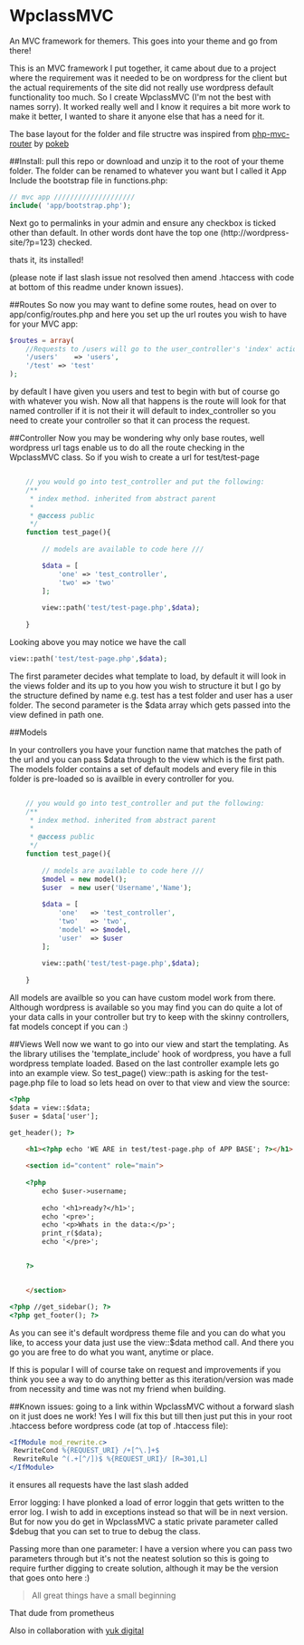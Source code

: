 WpclassMVC
==========

An MVC framework for themers. This goes into your theme and go from there!

This is an MVC framework I put together, it came about due to a project where the requirement was it needed to be on wordpress for the client but the actual requirements of the site did not really use wordpress default functionality too much. So I create WpclassMVC (I'm not the best with names sorry). It worked really well and I know it requires a bit more work to make it better, I wanted to share it anyone else that has a need for it.


The base layout for the folder and file structre was inspired from [php-mvc-router](https://github.com/pokeb/php-mvc-router) by [pokeb](https://github.com/pokeb)

##Install:
pull this repo or download and unzip it to the root of your theme folder. The folder can be renamed to whatever you want but I called it App
Include the bootstrap file in functions.php:
```php
// mvc app ////////////////////
include( 'app/bootstrap.php');
```

Next go to permalinks in your admin and ensure any checkbox is ticked other than default. In other words dont have the top one (http://wordpress-site/?p=123) checked.

thats it, its installed!


(please note if last slash issue not resolved then amend .htaccess with code at bottom of this readme under known issues).

##Routes
So now you may want to define some routes, head on over to app/config/routes.php and here you set up the url routes you wish to have for your MVC app:
```php
$routes = array(
	//Requests to /users will go to the user_controller's 'index' action
	'/users' 	=> 'users',
	'/test' => 'test'
);
```

by default I have given you users and test to begin with but of course go with whatever you wish.
Now all that happens is the route will look for that named controller if it is not their it will default to index_controller so you need to create your controller so that it can process the request.

##Controller
Now you may be wondering why only base routes, well wordpress url tags enable us to do all the route checking in the WpclassMVC class. So if you wish to create a url for test/test-page
```php

	// you would go into test_controller and put the following:
	/**
	 * index method. inherited from abstract parent
	 *
	 * @access public
	 */
	function test_page(){
		
  		// models are available to code here ///

		$data = [
			'one' => 'test_controller',
			'two' => 'two'
		];
		
		view::path('test/test-page.php',$data);
		
	}
```

Looking above you may notice we have the call 
```php
view::path('test/test-page.php',$data);
```
The first parameter decides what template to load, by default it will look in the views folder and its up to you how you wish to structure it but I go by the structure defined by name e.g. test has a test folder and user has a user folder. The second parameter is the $data array which gets passed into the view defined in path one.


##Models

In your controllers you have your function name that matches the path of the url and you can pass $data through to the view which is the first path. 
The models folder contains a set of default models and every file in this folder is pre-loaded so is availble in every controller for you. 
```php

	// you would go into test_controller and put the following:
	/**
	 * index method. inherited from abstract parent
	 *
	 * @access public
	 */
	function test_page(){
		
  		// models are available to code here ///
		$model = new model();
		$user  = new user('Username','Name');
	
		$data = [
			'one'   => 'test_controller',
			'two'   => 'two',
			'model' => $model,
			'user'  => $user
		];
		
		view::path('test/test-page.php',$data);
		
	}
```

All models are availble so you can have custom model work from there. 
Although wordpress is available so you may find you can do quite a lot of your data calls in your controller but try to keep with the skinny controllers, fat models concept if you can :)


##Views
Well now we want to go into our view and start the templating. As the library utilises the 'template_include' hook of wordpress, you have a full wordpress template loaded. Based on the last controller example lets go into an example view.
So test_page() view::path is asking for the test-page.php file to load so lets head on over to that view and view the source:
```html
<?php 
$data = view::$data;
$user = $data['user'];

get_header(); ?>

	<h1><?php echo 'WE ARE in test/test-page.php of APP BASE'; ?></h1>
	
	<section id="content" role="main">
	
	<?php 
		echo $user->username;	
	
		echo '<h1>ready?</h1>';
		echo '<pre>';
		echo '<p>Whats in the data:</p>';
		print_r($data);
		echo '</pre>';


	?>


	</section>

<?php //get_sidebar(); ?>
<?php get_footer(); ?>
```

As you can see it's default wordpress theme file and you can do what you like, to access your data just use the view::$data method call.
And there you go you are free to do what you want, anytime or place.

If this is popular I will of course take on request and improvements if you think you see a way to do anything better as this iteration/version was made from necessity and time was not my friend when building.



##Known issues:
going to a link within WpclassMVC without a forward slash on it just does ne work!
Yes I will fix this but till then just put this in your root .htaccess before wordpress code (at top of .htaccess file):
```apache
<IfModule mod_rewrite.c>
 RewriteCond %{REQUEST_URI} /+[^\.]+$
 RewriteRule ^(.+[^/])$ %{REQUEST_URI}/ [R=301,L]
</IfModule>
```
it ensures all requests have the last slash added

Error logging:
I have plonked a load of error loggin that gets written to the error log. I wish to add in exceptions instead so that will be in next version. But for now you do get in WpclassMVC a static private parameter called $debug that you can set to true to debug the class.

Passing more than one parameter:
I have a version where you can pass two parameters through but it's not the neatest solution so this is going to require further digging to create solution, although it may be the version that goes onto here :)


> All great things have a small beginning

That dude from prometheus

Also in collaboration with [yuk digital](http://www.yukdigital.com/) 
